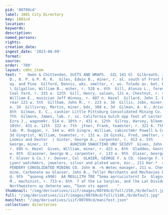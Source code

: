 ```yaml
---
pid: '00789cd'
label: 1881 City Directory
key: 1881cd
location: 
keywords: 
description: 
named_persons: 
rights: 
creation_date: 
ingest_date: '2023-08-09'
format: 
source: 
order: '789'
layout: cmhc_item
text: "   Owen & Chittenden, SUITS AND WRAPS.  GIL 141 Gl  Gilbreath, John K., watchman
  D., 8. P. & P. R. R.  Giles, Edwin B., miner, r. al. south of Front bet. Harrison
  ay. and Pine  Gilford, Dennis, wks. smelter, r. ws. Toledo av. bet. Elm and Chestnut
  \ Gilgallon, William B., miher, r. 528 e. 4th  Gill, Alonzo L., foreman Canon City
  Coal Yard, r. 315 e. 12th  Gill, Henry, saloon, 131 e, Chestnut, r. same  Gillam,
  William E., musician Jeff Winnoy, r. 607 n. Hazel  Gillard, John I. B., lab. r.
  rear 123 w. 5th  Gillham, John M., r. 223 e. 3d  Gillis, Jobn, miner, r. rear 500
  e. 34  Gillivray, Martin, miner, bds, 308 e, 3d  Gilman, A. H., driver, r. 530 e.
  8th  Gilman, E. C., cashier Little Pittsburg Consolidated Mining Co. v. head e.
  7th  Gilmore, James, lab. r. ss. California Gulch opp foot of Leiter av  Gilroy,
  Ezra J., wagonmkr. 514 e. 10th r. 431 e. 12th  Gilroy, Harvey, blkemith. 514 e.
  10thr. 431 e. 12th  322 e. 7th  jtner, Frank, teamster; r. 322 6. 7th  gise, William,
  lab. M. Duggan, r. 144 w. 4th Gingre, William, cabinctmkr Powell & Co., r. 121 e.
  3d Gingrist, William, teamster, r. 131 w. 2d Ginski, Fred, smelter, r. Front bet.
  Loomis and Dexter  | Ginter, George A., carpenter, r. 413 e. 5th                Giltner,
  George, miner, it          AUHISOH SNAUCTIHO UNV SEIdVT  Given, John A,, biksmith,
  r. 605 n. Hazel  Given, William, miner, r. 423 e. 6th  Gladden, George W., r. 229
  w. 8th  Glasener, George W., carpenter, r. 133 e. 9th  Glaser, George F., (George
  F. Glaser & Co.) r. Denver, Col  GLASER, GEORGE F. & CO. (George F. Glaser and Paul
  Lyon) watchmkrs, jewelers, silver and plated ware, ésc., 211 Har-*  rison av GLASS
  PENDERY CONSOLIDATED MINING CO. John W. ~% Wetec manager, 211 w. Chestnut and at
  mine, Carbonate au Glasser, John B., Teller Merchants and Mechavies Bank, r 304
  @. 9th  “quanog x990)  AA MOSLLITH TRE “Sema aarcucistornt Iv  Glagson, William
  M., machinist, r. 713-e. 6th  7 aT the La Sarplas, and lhe Lat Dividends of | The
  Northwestern ay detente wou, “Sonn sts agent    "
thumbnail: "/img/derivatives/iiif/images/00789cd/full/250,/0/default.jpg"
full: "/img/derivatives/iiif/images/00789cd/full/1140,/0/default.jpg"
manifest: "/img/derivatives/iiif/00789cd/manifest.json"
collection: directories
---
```

